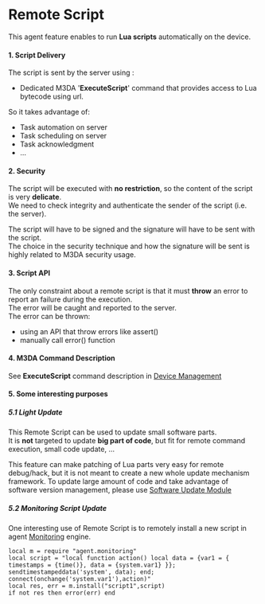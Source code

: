 Remote Script
=============

This agent feature enables to run **Lua scripts** automatically on
the device.

#### 1. Script Delivery

The script is sent by the server using :

-   Dedicated M3DA '**ExecuteScript**' command that provides access to Lua bytecode using url.

So it takes advantage of:

-   Task automation on server
-   Task scheduling on server
-   Task acknowledgment
-   ...

#### 2. Security

The script will be executed with **no restriction**, so the content of
the script is very **delicate**.\
 We need to check integrity and authenticate the sender of the script
(i.e. the server).

The script will have to be signed and the signature will have to be sent
with the script.\
 The choice in the security technique and how the signature will be sent
is highly related to M3DA security usage.

#### 3. Script API


The only constraint about a remote script is that it must **throw** an
error to report an failure during the execution.\
 The error will be caught and reported to the server.\
 The error can be thrown:

-   using an API that throw errors like assert()
-   manually call error() function

#### 4. M3DA Command Description

See **ExecuteScript** command description in [Device
Management](Device_Management.html)

#### 5. Some interesting purposes

##### 5.1 Light Update

This Remote Script can be used to update small software parts.\
 It is **not** targeted to update **big part of code**, but fit for
remote command execution, small code update, ...

This feature can make patching of Lua parts very easy for remote debug/hack, but it is not meant to create a new whole update 
mechanism framework.
To update large amount of code and take advantage of software version management, please use [Software Update
    Module](Software_Update_Module.html)
 
##### 5.2 Monitoring Script Update

One interesting use of Remote Script is to remotely install a new script in agent [Monitoring](Monitoring.html) engine.

~~~~{.lua}
local m = require "agent.monitoring"
local script = "local function action() local data = {var1 = { timestamps = {time()}, data = {system.var1} }}; sendtimestampeddata('system', data); end; connect(onchange('system.var1'),action)"
local res, err = m.install("script1",script)
if not res then error(err) end
~~~~

